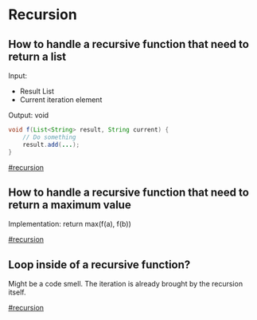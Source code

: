 ---
---

# Recursion

## How to handle a recursive function that need to return a list

Input:
- Result List
- Current iteration element

Output: void

```java
void f(List<String> result, String current) {
	// Do something
	result.add(...);
}
```

[#recursion](recursion.md)

## How to handle a recursive function that need to return a maximum value

Implementation: return max(f(a), f(b))

[#recursion](recursion.md)

## Loop inside of a recursive function?

Might be a code smell. The iteration is already brought by the recursion itself.

[#recursion](recursion.md)
